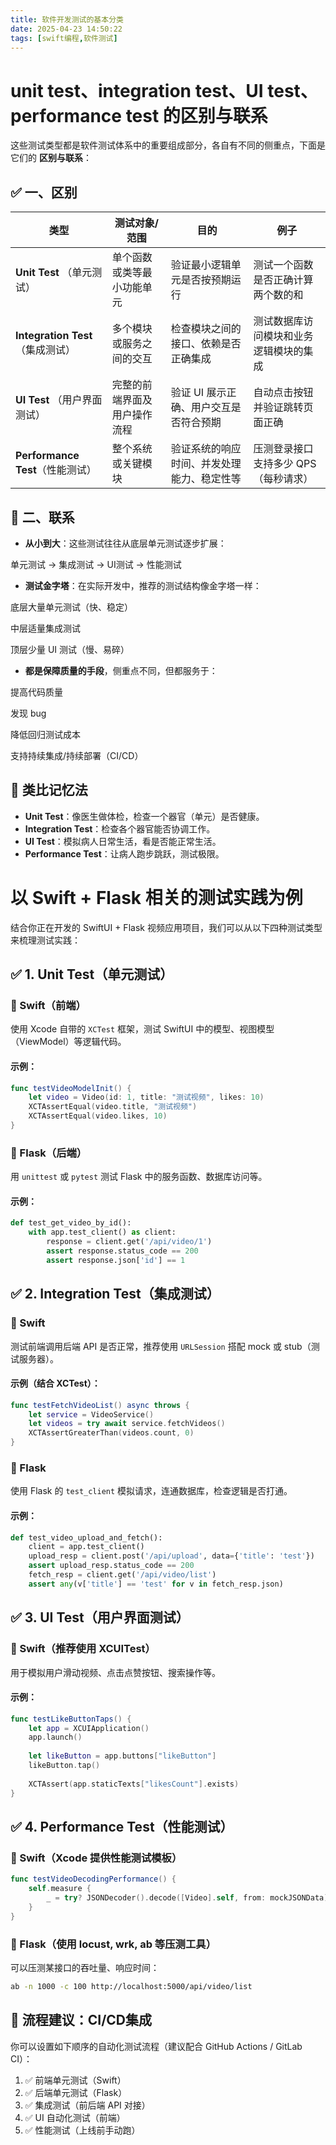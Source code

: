 ```yaml
---
title: 软件开发测试的基本分类
date: 2025-04-23 14:50:22
tags: [swift编程,软件测试]
---
```




# unit test、integration test、UI test、performance test 的区别与联系
这些测试类型都是软件测试体系中的重要组成部分，各自有不同的侧重点，下面是它们的 **区别与联系**：



## ✅ 一、区别

<!--more-->
| 类型 | 测试对象/范围 | 目的 | 例子 |
| ---- | ---- | ---- | ---- |
| **Unit Test** （单元测试） | 单个函数或类等最小功能单元 | 验证最小逻辑单元是否按预期运行 | 测试一个函数是否正确计算两个数的和 |
| **Integration Test** （集成测试） | 多个模块或服务之间的交互 | 检查模块之间的接口、依赖是否正确集成 | 测试数据库访问模块和业务逻辑模块的集成 |
| **UI Test** （用户界面测试） | 完整的前端界面及用户操作流程 | 验证 UI 展示正确、用户交互是否符合预期 | 自动点击按钮并验证跳转页面正确 |
| **Performance Test**（性能测试） | 整个系统或关键模块 | 验证系统的响应时间、并发处理能力、稳定性等 | 压测登录接口支持多少 QPS（每秒请求） |



## 🔗 二、联系


- **从小到大**：这些测试往往从底层单元测试逐步扩展：


单元测试 → 集成测试 → UI测试 → 性能测试
- **测试金字塔**：在实际开发中，推荐的测试结构像金字塔一样：


底层大量单元测试（快、稳定）


中层适量集成测试


顶层少量 UI 测试（慢、易碎）
- **都是保障质量的手段**，侧重点不同，但都服务于：


提高代码质量


发现 bug


降低回归测试成本


支持持续集成/持续部署（CI/CD）


## 📌 类比记忆法


- **Unit Test**：像医生做体检，检查一个器官（单元）是否健康。
- **Integration Test**：检查各个器官能否协调工作。
- **UI Test**：模拟病人日常生活，看是否能正常生活。
- **Performance Test**：让病人跑步跳跃，测试极限。




# 以 Swift + Flask 相关的测试实践为例
结合你正在开发的 SwiftUI + Flask 视频应用项目，我们可以从以下四种测试类型来梳理测试实践：



## ✅ 1. **Unit Test（单元测试）**


### 🔹 Swift（前端）


使用 Xcode 自带的 `XCTest` 框架，测试 SwiftUI 中的模型、视图模型（ViewModel）等逻辑代码。


#### 示例：


```swift
func testVideoModelInit() {
    let video = Video(id: 1, title: "测试视频", likes: 10)
    XCTAssertEqual(video.title, "测试视频")
    XCTAssertEqual(video.likes, 10)
}
```


### 🔹 Flask（后端）


用 `unittest` 或 `pytest` 测试 Flask 中的服务函数、数据库访问等。


#### 示例：


```python
def test_get_video_by_id():
    with app.test_client() as client:
        response = client.get('/api/video/1')
        assert response.status_code == 200
        assert response.json['id'] == 1
```



## ✅ 2. **Integration Test（集成测试）**


### 🔹 Swift


测试前端调用后端 API 是否正常，推荐使用 `URLSession` 搭配 mock 或 stub（测试服务器）。


#### 示例（结合 XCTest）：


```swift
func testFetchVideoList() async throws {
    let service = VideoService()
    let videos = try await service.fetchVideos()
    XCTAssertGreaterThan(videos.count, 0)
}
```


### 🔹 Flask


使用 Flask 的 `test_client` 模拟请求，连通数据库，检查逻辑是否打通。


#### 示例：


```python
def test_video_upload_and_fetch():
    client = app.test_client()
    upload_resp = client.post('/api/upload', data={'title': 'test'})
    assert upload_resp.status_code == 200
    fetch_resp = client.get('/api/video/list')
    assert any(v['title'] == 'test' for v in fetch_resp.json)
```



## ✅ 3. **UI Test（用户界面测试）**


### 🔹 Swift（推荐使用 XCUITest）


用于模拟用户滑动视频、点击点赞按钮、搜索操作等。


#### 示例：


```swift
func testLikeButtonTaps() {
    let app = XCUIApplication()
    app.launch()
    
    let likeButton = app.buttons["likeButton"]
    likeButton.tap()
    
    XCTAssert(app.staticTexts["likesCount"].exists)
}
```



## ✅ 4. **Performance Test（性能测试）**


### 🔹 Swift（Xcode 提供性能测试模板）


```swift
func testVideoDecodingPerformance() {
    self.measure {
        _ = try? JSONDecoder().decode([Video].self, from: mockJSONData)
    }
}
```


### 🔹 Flask（使用 locust, wrk, ab 等压测工具）


可以压测某接口的吞吐量、响应时间：


```bash
ab -n 1000 -c 100 http://localhost:5000/api/video/list
```



## 🔄 流程建议：CI/CD集成


你可以设置如下顺序的自动化测试流程（建议配合 GitHub Actions / GitLab CI）：


1. ✅ 前端单元测试（Swift）
2. ✅ 后端单元测试（Flask）
3. ✅ 集成测试（前后端 API 对接）
4. ✅ UI 自动化测试（前端）
5. ✅ 性能测试（上线前手动跑）
